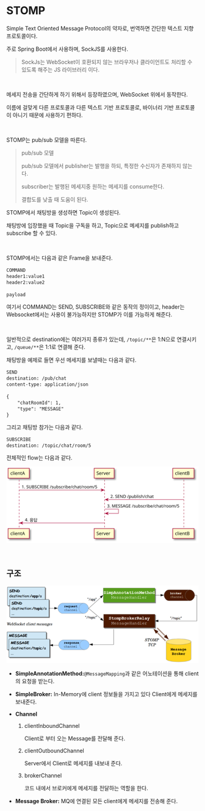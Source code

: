 # STOMP

Simple Text Oriented Message Protocol의 약자로, 번역하면 간단한 텍스트 지향 프로토콜이다.

주로 Spring Boot에서 사용하며, SockJS를 사용한다.

> SockJs는 WebSocket이 호환되지 않는 브라우저나 클라이언트도 처리할 수 있도록 해주는 JS 라이브러리 이다.

<br>

메세지 전송을 간단하게 하기 위해서 등장하였으며, WebSocket 위에서 동작한다.

이름에 걸맞게 다른 프로토콜과 다른 텍스트 기반 프로토콜로, 바이너리 기반 프로토콜이 아니기 때문에 사용하기 편하다.

<br>

STOMP는 pub/sub 모델을 따른다.

> pub/sub 모델
>
> pub/sub 모델에서 publisher는 발행을 하되, 특정한 수신자가 존재하지 않는다.
>
> subscriber는 발행된 메세지중 원하는 메세지를 consume한다.
>
> 결합도를 낮출 때 도움이 된다.

STOMP에서 채팅방을 생성하면 Topic이 생성된다.

채팅방에 입장했을 때 Topic을 구독을 하고, Topic으로 메세지를 publish하고 subscribe 할 수 있다.

<br>

STOMP에서는 다음과 같은 Frame을 보내준다.

```http
COMMAND
header1:value1
header2:value2

payload
```

여기서 COMMAND는 SEND, SUBSCRIBE와 같은 동작의 정이이고, header는 Websocket에서는 사용이 불가능하지만 STOMP가 이를 가능하게 해준다.

<br>

일반적으로 destination에는 여러가지 종류가 있는데, `/topic/**`은 1:N으로 연결시키고, `/queue/**`은 1:1로 연결해 준다.

채팅방을 예제로 들면 우선 메세지를 보낼때는 다음과 같다.

``` http
SEND
destination: /pub/chat
content-type: application/json

{
	"chatRoomId": 1,
	"type": "MESSAGE"
}
```

그리고 채팅방 참가는 다음과 같다.

``` http
SUBSCRIBE
destination: /topic/chat/room/5
```

전체적인 flow는 다음과 같다.

![img](./Iyx9JCqhSLJGjLC8JYqgIorIi58mr5C83dKATWxoT79Lq2ykJIfEBifCIjLFpaWiqI_Apy_LD-M2AhRHLKW6c-04r6S4rEVgvwAWNr2Qb9DPd07M05E9R86ndeAlQt2mepiXuu6Qag4Ej58mqLDuCtVYw-wj0000.svg)

<br>

## 구조

![stomp_way](../stomp_way.png)

- **SimpleAnnotationMethod:**`@MessageMapping`과 같은 어노테이션을 통해 client의 요청을 받는다.

- **SimpleBroker:** In-Memory에 client 정보들을 가지고 있다 Client에게 메세지를 보내준다.

- **Channel**

  1. clientInboundChannel

     Client로 부터 오는 Message를 전달해 준다.

  2. clientOutboundChannel

     Server에서 Client로 메세지를 내보내 준다.

  3. brokerChannel

     코드 내에서 브로커에게 메세지를 전달하는 역할을 한다.

- **Message Broker:** MQ에 연결된 모든 client에게 메세지를 전송해 준다.

